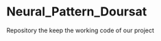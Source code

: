Neural_Pattern_Doursat
======================

Repository the keep the working code of our project 
